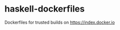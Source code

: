 haskell-dockerfiles
===================

Dockerfiles for trusted builds on https://index.docker.io

